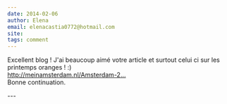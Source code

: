```yaml
---
date: 2014-02-06
author: Elena
email: elenacastia0772@hotmail.com
site: 
tags: comment
---
```


<p>Excellent blog ! J'ai beaucoup aimé votre article et surtout celui ci sur les printemps oranges ! :)<br />
<a href="http://meinamsterdam.nl/Amsterdam-2013-printemps-orange" title="http://meinamsterdam.nl/Amsterdam-2013-printemps-orange">http://meinamsterdam.nl/Amsterdam-2...</a><br />
Bonne continuation.</p>
---